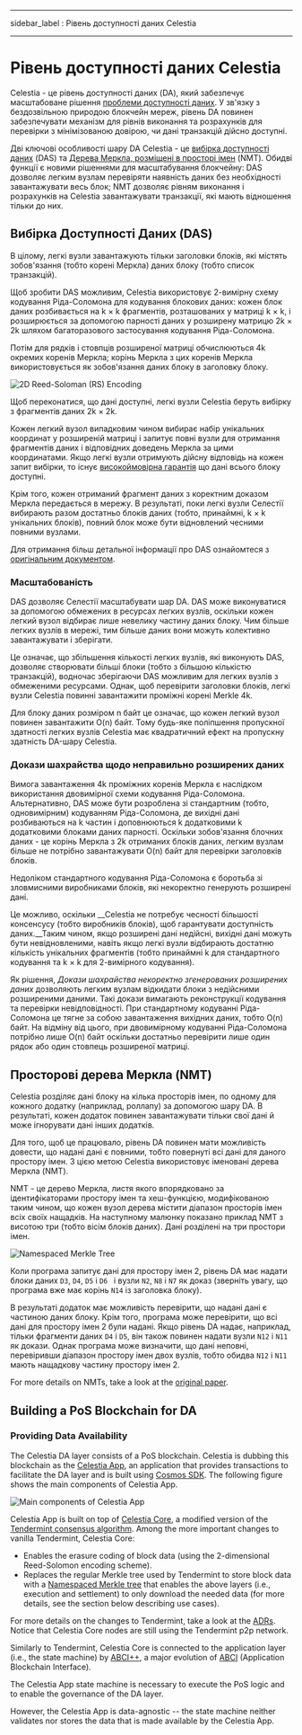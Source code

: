 - - -
sidebar_label : Рівень доступності даних Celestia
- - -

# Рівень доступності даних Celestia

Celestia - це рівень доступності даних (DA), який забезпечує масштабоване рішення [проблеми доступності даних](https://coinmarketcap.com/alexandria/article/what-is-data-availability). У зв'язку з бездозвільною природою блокчейн мереж, рівень DA повинен забезпечувати механізм для рівнів виконання та розрахунків для перевірки з мінімізованою довірою, чи дані транзакцій дійсно доступні.

Дві ключові особливості шару DA Celestia - це [вибірка доступності даних](https://blog.celestia.org/celestia-mvp-release-data-availability-sampling-light-clients/) (DAS) та [Дерева Меркла, розміщені в просторі імен](https://github.com/celestiaorg/nmt) (NMT). Обидві функції є новими рішеннями для масштабування блокчейну: DAS дозволяє легким вузлам перевіряти наявність даних без необхідності завантажувати весь блок; NMT дозволяє рівням виконання і розрахунків на Celestia завантажувати транзакції, які мають відношення тільки до них.

## Вибірка Доступності Даних (DAS)

В цілому, легкі вузли завантажують тільки заголовки блоків, які містять зобов'язання (тобто корені Меркла) даних блоку (тобто список транзакцій).

Щоб зробити DAS можливим, Celestia використовує 2-вимірну схему кодування Ріда-Соломона для кодування блокових даних: кожен блок даних розбивається на k × k фрагментів, розташованих у матриці k × k, і розширюється за допомогою парності даних у розширену матрицю 2k × 2k шляхом багаторазового застосування кодування Ріда-Соломона.

Потім для рядків і стовпців розширеної матриці обчислюються 4k окремих коренів Меркла; корінь Меркла з цих коренів Меркла використовується як зобов'язання даних блоку в заголовку блоку.

![2D Reed-Soloman (RS) Encoding](/img/concepts/reed-solomon-encoding.png)

Щоб переконатися, що дані доступні, легкі вузли Celestia беруть вибірку з фрагментів даних 2k × 2k.

Кожен легкий вузол випадковим чином вибирає набір унікальних координат у розширеній матриці і запитує повні вузли для отримання фрагментів даних і відповідних доведень Меркла за цими координатами. Якщо легкі вузли отримують дійсну відповідь на кожен запит вибірки, то існує [високоймовірна гарантія](https://github.com/celestiaorg/celestia-node/issues/805#issuecomment-1150081075) що дані всього блоку доступні.

Крім того, кожен отриманий фрагмент даних з коректним доказом Меркла передається в мережу. В результаті, поки легкі вузли Селестії вибирають разом достатньо блоків даних (тобто, принаймні, k × k унікальних блоків), повний блок може бути відновлений чесними повними вузлами.

Для отримання більш детальної інформації про DAS ознайомтеся з [оригінальним документом](https://arxiv.org/abs/1809.09044).

### Масштабованість

DAS дозволяє Селестії масштабувати шар DA. DAS може виконуватися за допомогою обмежених в ресурсах легких вузлів, оскільки кожен легкий вузол відбирає лише невелику частину даних блоку. Чим більше легких вузлів в мережі, тим більше даних вони можуть колективно завантажувати і зберігати.

Це означає, що збільшення кількості легких вузлів, які виконують DAS, дозволяє створювати більші блоки (тобто з більшою кількістю транзакцій), водночас зберігаючи DAS можливим для легких вузлів з обмеженими ресурсами. Однак, щоб перевірити заголовки блоків, легкі вузли Celestia повинні завантажити проміжні корені Merkle 4k.

Для блоку даних розміром n байт це означає, що кожен легкий вузол повинен завантажити O(n) байт. Тому будь-яке поліпшення пропускної здатності легких вузлів Celestia має квадратичний ефект на пропускну здатність DA-шару Celestia.

### Докази шахрайства щодо неправильно розширених даних

Вимога завантаження 4k проміжних коренів Меркла є наслідком використання двовимірної схеми кодування Ріда-Соломона. Альтернативно, DAS може бути розроблена зі стандартним (тобто, одновимірним) кодуванням Ріда-Соломона, де вихідні дані розбиваються на k частин і доповнюються k додатковими k додатковими блоками даних парності. Оскільки зобов'язання блочних даних - це корінь Меркла з 2k отриманих блоків даних, легким вузлам більше не потрібно завантажувати O(n) байт для перевірки заголовків блоків.

Недоліком стандартного кодування Ріда-Соломона є боротьба зі зловмисними виробниками блоків, які некоректно генерують розширені дані.

Це можливо, оскільки __Celestia не потребує чесності більшості консенсусу (тобто виробників блоків), щоб гарантувати доступність даних.__Таким чином, якщо розширені дані недійсні, вихідні дані можуть бути невідновленими, навіть якщо легкі вузли відбирають достатню кількість унікальних фрагментів (тобто принаймні k для стандартного кодування та k × k для 2-вимірного кодування).

Як рішення, _Докази шахрайства некоректно згенерованих розширених даних_ дозволяють легким вузлам відкидати блоки з недійсними розширеними даними. Такі докази вимагають реконструкції кодування та перевірки невідповідності. При стандартному кодуванні Ріда-Соломона це тягне за собою завантаження вихідних даних, тобто O(n) байт. На відміну від цього, при двовимірному кодуванні Ріда-Соломона потрібно лише O(n) байт оскільки достатньо перевірити лише один рядок або один стовпець розширеної матриці.

## Просторові дерева Меркла (NMT)

Celestia розділяє дані блоку на кілька просторів імен, по одному для кожного додатку (наприклад, роллапу) за допомогою шару DA. В результаті, кожен додаток повинен завантажувати тільки свої дані й може ігнорувати дані інших додатків.

Для того, щоб це працювало, рівень DA повинен мати можливість довести, що надані дані є повними, тобто повернуті всі дані для даного простору імен. З цією метою Celestia використовує іменовані дерева Меркла (NMT).

NMT - це дерево Меркла, листя якого впорядковано за ідентифікаторами простору імен та хеш-функцією, модифікованою таким чином, що кожен вузол дерева містити діапазон просторів імен всіх своїх нащадків. На наступному малюнку показано приклад NMT з висотою три (тобто вісім блоків даних). Дані розділені на три простори імен.

![Namespaced Merkle Tree](/img/concepts/nmt.png)

Коли програма запитує дані для простору імен 2, рівень DA має надати блоки даних `D3`, `D4`, `D5` і `D6 ` і вузли `N2`, `N8` і `N7` як доказ (зверніть увагу, що програма вже має корінь `N14` із заголовка блоку).

В результаті додаток має можливість перевірити, що надані дані є частиною даних блоку. Крім того, програма може перевірити, що всі дані для простору імен 2 були надані. Якщо рівень DA надає, наприклад, тільки фрагменти даних `D4` і `D5`, він також повинен надати вузли `N12` і `N11` як докази. Однак програма може визначити, що дані неповні, перевіривши діапазон простору імен двох вузлів, тобто обидва `N12` і `N11` мають нащадкову частину простору імен 2.

For more details on NMTs, take a look at the [original paper](https://arxiv.org/abs/1905.09274).

## Building a PoS Blockchain for DA

### Providing Data Availability

The Celestia DA layer consists of a PoS blockchain. Celestia is dubbing this blockchain as the [Celestia App](https://github.com/celestiaorg/celestia-app), an application that provides transactions to facilitate the DA layer and is built using [Cosmos SDK](https://docs.cosmos.network/v0.44/). The following figure shows the main components of Celestia App.

![Main components of Celestia App](/img/concepts/celestia-app.png)

Celestia App is built on top of [Celestia Core](https://github.com/celestiaorg/celestia-core), a modified version of the [Tendermint consensus algorithm](https://arxiv.org/abs/1807.04938). Among the more important changes to vanilla Tendermint, Celestia Core:

- Enables the erasure coding of block data (using the 2-dimensional Reed-Solomon encoding scheme).
- Replaces the regular Merkle tree used by Tendermint to store block data with a [Namespaced Merkle tree](https://github.com/celestiaorg/nmt) that enables the above layers (i.e., execution and settlement) to only download the needed data (for more details, see the section below describing use cases).

For more details on the changes to Tendermint, take a look at the [ADRs](https://github.com/celestiaorg/celestia-core/tree/v0.34.x-celestia/docs/celestia-architecture). Notice that Celestia Core nodes are still using the Tendermint p2p network.

Similarly to Tendermint, Celestia Core is connected to the application layer (i.e., the state machine) by [ABCI++](https://github.com/tendermint/tendermint/tree/master/spec/abci%2B%2B), a major evolution of [ABCI](https://github.com/tendermint/tendermint/tree/master/spec/abci) (Application Blockchain Interface).

The Celestia App state machine is necessary to execute the PoS logic and to enable the governance of the DA layer.

However, the Celestia App is data-agnostic -- the state machine neither validates nor stores the data that is made available by the Celestia App.
